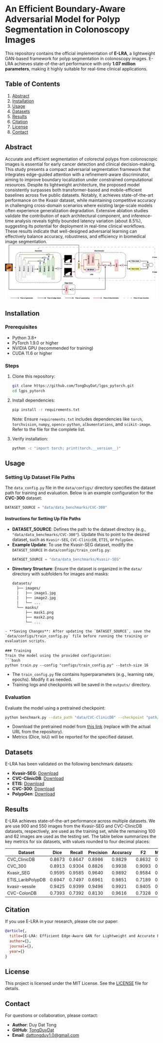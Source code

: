 # An Efficient Boundary-Aware Adversarial Model for Polyp Segmentation in Colonoscopy Images

This repository contains the official implementation of **E-LRA**, a lightweight GAN-based framework for polyp segmentation in colonoscopy images. E-LRA achieves state-of-the-art performance with only **1.07 million parameters**, making it highly suitable for real-time clinical applications.

## Table of Contents
1. [Abstract](#abstract)
2. [Installation](#installation)
3. [Usage](#usage)
4. [Datasets](#datasets)
5. [Results](#results)
6. [Citation](#citation)
7. [License](#license)
8. [Contact](#contact)

## Abstract
Accurate and efficient segmentation of colorectal polyps from colonoscopic images is essential for early cancer detection and clinical decision-making. This study presents a compact adversarial segmentation framework that integrates edge-guided attention with a refinement-aware discriminator, aiming to improve boundary localization under constrained computational resources. Despite its lightweight architecture, the proposed model consistently surpasses both transformer-based and mobile-efficient baselines across five public datasets. Notably, it achieves state-of-the-art performance on the Kvasir dataset, while maintaining competitive accuracy in challenging cross-domain scenarios where existing large-scale models often experience generalization degradation. Extensive ablation studies validate the contribution of each architectural component, and inference-time analysis reveals tightly bounded latency variation (about 8.5\%), suggesting its potential for deployment in real-time clinical workflows. These results indicate that well-designed adversarial learning can effectively balance accuracy, robustness, and efficiency in biomedical image segmentation.
![image](sources/model.jpg)
## Installation
### Prerequisites
- Python 3.8+
- PyTorch 1.9.0 or higher
- NVIDIA GPU (recommended for training)
- CUDA 11.6 or higher

### Steps
1. Clone this repository:
   ```bash
   git clone https://github.com/TongDuyDat/lgps_pytorch.git
   cd lgps_pytorch
   ```
2. Install dependencies:
   ```bash
   pip install -r requirements.txt
   ```
   Note: Ensure `requirements.txt` includes dependencies like `torch`, `torchvision`, `numpy`, `opencv-python`, `albumentations`, and `scikit-image`. Refer to the file for the complete list.

3. Verify installation:
   ```bash
   python -c "import torch; print(torch.__version__)"
   ```

## Usage
### Setting Up Dataset File Paths
The `data_config.py` file in the `data/configs/` directory specifies the dataset path for training and evaluation. Below is an example configuration for the **CVC-300** dataset:

```python
DATASET_SOURCE = "data/data_benchmarks/CVC-300"
```

#### Instructions for Setting Up File Paths
- **DATASET_SOURCE**: Defines the path to the dataset directory (e.g., `"data/data_benchmarks/CVC-300"`). Update this to point to the desired dataset, such as `Kvasir-SEG`, `CVC-ClinicDB`, `ETIS`, or `PolypGen`.
- **Example Update**: To use the Kvasir-SEG dataset, modify the `DATASET_SOURCE` in `data/configs/train_config.py`:
  ```python
  DATASET_SOURCE = "data/data_benchmarks/Kvasir-SEG"
  ```
- **Directory Structure**: Ensure the dataset is organized in the `data/` directory with subfolders for images and masks:
  ```
  datasets/
    ├── images/
    │   ├── image1.jpg
    │   ├── image2.jpg
    │   └── ...
    └── masks/
        ├── mask1.png
        ├── mask2.png
        └── ...
```
- **Saving Changes**: After updating the `DATASET_SOURCE`, save the `data/configs/train_config.py` file before running the training or evaluation scripts.

### Training
Train the model using the provided configuration:
```bash
python train.py --config "configs/train_config.py" --batch-size 16
```
- The `train_config.py` file contains hyperparameters (e.g., learning rate, epochs). Modify it as needed.
- Training logs and checkpoints will be saved in the `outputs/` directory.

### Evaluation
Evaluate the model using a pretrained checkpoint:
```bash
python benchmark.py --data_path "data/CVC-ClinicDB" --checkpoint "path/to/pretrained_model.pth"
```
- Download the pretrained model from [this link](https://example.com/pretrained_model) (replace with the actual URL from the repository).
- Metrics (Dice, IoU) will be reported for the specified dataset.

## Datasets
E-LRA has been validated on the following benchmark datasets:
- **Kvasir-SEG**: [Download](https://datasets.simula.no/kvasir-seg/)
- **CVC-ClinicDB**: [Download](https://polyp.grand-challenge.org/CVCClinicDB/)
- **ETIS**: [Download](https://polyp.grand-challenge.org/ETISLarib/)
- **CVC-300**: [Download](http://pages.cvc.uab.es/CVC-Colon/)
- **PolypGen**: [Download](https://drive.google.com/drive/folders/16uL9n84SrMt7IiQFzTUQNaJ9TbHJ8DhW)

## Results
E-LRA achieves state-of-the-art performance across multiple datasets. We are use 900 and
550 images from the Kvasir-SEG and CVC-ClinicDB datasets,
respectively, are used as the training set, while the remaining
100 and 62 images are used as the testing set. The table below summarizes the key metrics for six datasets, with values rounded to four decimal places:

| Dataset | Dice | Recall | Precision | Accuracy | F2 | Mean_iou |
| --- | --- | --- | --- | --- | --- | --- |
| CVC_ClinicDB | 0.8673 | 0.8647 | 0.8986 | 0.9829 | 0.8632 | 0.8035 |
| CVC_300 | 0.8913 | 0.9304 | 0.8826 | 0.9938 | 0.9093 | 0.8234 |
| Kvasir_SEG | 0.9595 | 0.9585 | 0.9640 | 0.9892 | 0.9584 | 0.9254 |
| ETIS_LaribPolypDB | 0.6947 | 0.7497 | 0.6961 | 0.9851 | 0.7189 | 0.6139 |
| kvasir-sessile | 0.9425 | 0.9399 | 0.9496 | 0.9921 | 0.9405 | 0.8950 |
| CVC-ColonDB | 0.7393 | 0.7392 | 0.8130 | 0.9616 | 0.7328 | 0.6521 |

## Citation
If you use E-LRA in your research, please cite our paper:
```bibtex
@article{,
  title={E-LRA: Efficient Edge-Aware GAN for Lightweight and Accurate Polyp Segmentation},
  author={},
  journal={},
  year={}
}
```

## License
This project is licensed under the MIT License. See the [LICENSE](LICENSE) file for details.

## Contact
For questions or collaboration, please contact:
- **Author**: Duy Dat Tong
- **GitHub**: [TongDuyDat](https://github.com/TongDuyDat)
- **Email**: dattongduy1.0@gmail.com